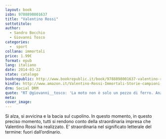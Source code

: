 ```yaml
---
layout: book
isbn: 9788898001637
title: "Valentino Rossi"
sottotitolo:
author:
  - Sandro Bocchio
  - Giovanni Tosco
categories:
  -  sport
collana: immortali 
price: 1.99€
format: epub
lang: italiano
date: 2014-03-22
state: catalogo
bookrepublic: http://www.bookrepublic.it/book/9788898001637-valentino-rossi/
kindle: http://www.amazon.it/Valentino-Rossi-Immortali-Storie-campioni-ebook/dp/B00J6CYNTM/
drm: Social DRM
quote: "RT @giovanni__tosco: 'La moto non è solo un pezzo di ferro. Anzi, penso che abbia un’anima perché è una cosa troppo bella per non avere un\'anima.'"
meta:
cover_image:
---
```

Si alza, si avvicina e la bacia sul cupolino. In questo momento, in questo preciso momento, tutti si rendono conto della straordinaria impresa che Valentino Rossi ha realizzato. E’ straordinaria nel significato letterale del termine: fuori dall’ordinario.